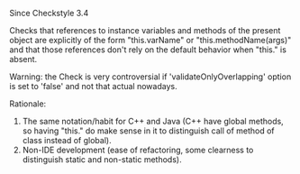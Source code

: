 Since Checkstyle 3.4

Checks that references to instance variables and methods of the present object are explicitly of the form "this.varName" or "this.methodName(args)" and that those references don't rely on the default behavior when "this." is absent.

Warning: the Check is very controversial if 'validateOnlyOverlapping' option is set to 'false' and not that actual nowadays.

Rationale:

1.  The same notation/habit for C++ and Java (C++ have global methods, so having "this." do make sense in it to distinguish call of method of class instead of global).
2.  Non-IDE development (ease of refactoring, some clearness to distinguish static and non-static methods).